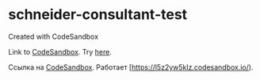 # schneider-consultant-test
Created with CodeSandbox

Link to [CodeSandbox](https://codesandbox.io/s/l5z2yw5klz).
Try [here](https://l5z2yw5klz.codesandbox.io/).

Ссылка на [CodeSandbox](https://codesandbox.io/s/l5z2yw5klz).
Работает [https://l5z2yw5klz.codesandbox.io/).
